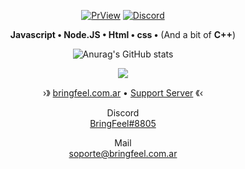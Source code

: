 <div align="center">
  
[![PrView](https://komarev.com/ghpvc/?username=BringFeel&style=for-the-badge)](https://github.com/BringFeel)
[![Discord](https://img.shields.io/discord/952035654831845457?color=%237289DA&style=for-the-badge)](https://discord.bringfeel.com) </p>
  
<p><b>Javascript • Node.JS • Html • css •</b> (And a bit of <b>C++</b>)</p>
<p><img" src="https://github-readme-stats.vercel.app/api/top-langs/?username=BringFeel&layout=compact&theme=light"></p>
  
  ![Anurag's GitHub stats](https://github-readme-stats.vercel.app/api?username=BringFeel&bg_color=50,790000,002A80&title_color=7BA0FE&text_color=6AA5D9)
<p><img align="center" s<p align="center"><img align="center" src="https://github-readme-stats.vercel.app/api/top-langs/?username=BringFeel&layout=compact&bg_color=50,790000,002A80&title_color=7BA0FE&text_color=6AA5D9""></p>

›》 [bringfeel.com.ar](https://bringfeel.com.ar/) • [Support Server](https://discord.bringfeel.com) 《‹


   Discord\
  [BringFeel#8805](https://discord.com/users/489613817165381669)
  
  Mail\
  [soporte@bringfeel.com.ar](mailto:soporte@bringfeel.com.ar)

</div>
